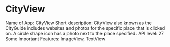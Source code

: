 # CityView
Name of App: CityView
Short description: CityView also known as the CityGuide includes websites and photos for the specific place
that is clicked on. A circle shape icon has a photo next to the place specified. 
API level: 27
Some Important Features: ImageView, TextView
